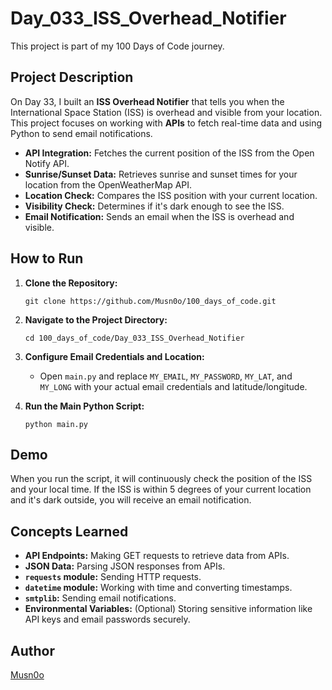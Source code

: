 # Day_033_ISS_Overhead_Notifier

This project is part of my 100 Days of Code journey.

## Project Description

On Day 33, I built an **ISS Overhead Notifier** that tells you when the International Space Station (ISS) is overhead and visible from your location. This project focuses on working with **APIs** to fetch real-time data and using Python to send email notifications.

- **API Integration:** Fetches the current position of the ISS from the Open Notify API.
- **Sunrise/Sunset Data:** Retrieves sunrise and sunset times for your location from the OpenWeatherMap API.
- **Location Check:** Compares the ISS position with your current location.
- **Visibility Check:** Determines if it's dark enough to see the ISS.
- **Email Notification:** Sends an email when the ISS is overhead and visible.

## How to Run

1. **Clone the Repository:**
    
    ```
    git clone https://github.com/Musn0o/100_days_of_code.git
    ```
    
2. **Navigate to the Project Directory:**
    
    ```
    cd 100_days_of_code/Day_033_ISS_Overhead_Notifier
    ```

3. **Configure Email Credentials and Location:**
    - Open `main.py` and replace `MY_EMAIL`, `MY_PASSWORD`, `MY_LAT`, and `MY_LONG` with your actual email credentials and latitude/longitude.

4. **Run the Main Python Script:**
    
    ```
    python main.py
    ```

## Demo

When you run the script, it will continuously check the position of the ISS and your local time. If the ISS is within 5 degrees of your current location and it's dark outside, you will receive an email notification.

## Concepts Learned

- **API Endpoints:** Making GET requests to retrieve data from APIs.
- **JSON Data:** Parsing JSON responses from APIs.
- **`requests` module:** Sending HTTP requests.
- **`datetime` module:** Working with time and converting timestamps.
- **`smtplib`:** Sending email notifications.
- **Environmental Variables:** (Optional) Storing sensitive information like API keys and email passwords securely.

## Author

[Musn0o](https://github.com/Musn0o)
